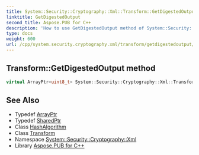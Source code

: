 ```yaml
---
title: System::Security::Cryptography::Xml::Transform::GetDigestedOutput method
linktitle: GetDigestedOutput
second_title: Aspose.PUB for C++
description: 'How to use GetDigestedOutput method of System::Security::Cryptography::Xml::Transform class in C++.'
type: docs
weight: 600
url: /cpp/system.security.cryptography.xml/transform/getdigestedoutput/
---
```

## Transform::GetDigestedOutput method




```cpp
virtual ArrayPtr<uint8_t> System::Security::Cryptography::Xml::Transform::GetDigestedOutput(SharedPtr<HashAlgorithm> hash)
```

## See Also

* Typedef [ArrayPtr](../../../system/arrayptr/)
* Typedef [SharedPtr](../../../system/sharedptr/)
* Class [HashAlgorithm](../../../system.security.cryptography/hashalgorithm/)
* Class [Transform](../)
* Namespace [System::Security::Cryptography::Xml](../../)
* Library [Aspose.PUB for C++](../../../)
